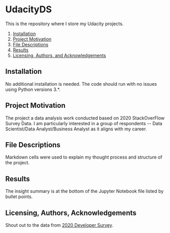 # UdacityDS
This is the repository where I store my Udacity projects. 

1. [Installation](#installation)
2. [Project Motivation](#motivation)
3. [File Descriptions](#files)
4. [Results](#results)
5. [Licensing, Authors, and Acknowledgements](#licensing)

## Installation <a name="installation"></a>

No additional installation is needed. The code should run with no issues using Python versions 3.*.

## Project Motivation<a name="motivation"></a>
The project a data analysis work conducted based on 2020 StackOverFlow Survey Data. I am particularly interested in a group of respondents -- Data Scientist/Data Analyst/Business Analyst as it aligns with my career. 

## File Descriptions <a name="files"></a>

Markdown cells were used to explain my thought process and structure of the project.

## Results <a name="results"></a>
The insight summary is at the bottom of the Jupyter Notebook file listed by bullet points. 

## Licensing, Authors, Acknowledgements<a name="licensing"></a>

Shout out to the data from [2020 Developer Survey](https://insights.stackoverflow.com/survey/2020).
